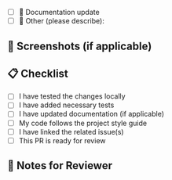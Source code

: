 
- [ ] 📄 Documentation update
- [ ] 🔁 Other (please describe):

## 📸 Screenshots (if applicable)

## 📋 Checklist

- [ ] I have tested the changes locally
- [ ] I have added necessary tests
- [ ] I have updated documentation (if applicable)
- [ ] My code follows the project style guide
- [ ] I have linked the related issue(s)
- [ ] This PR is ready for review

## 📝 Notes for Reviewer

